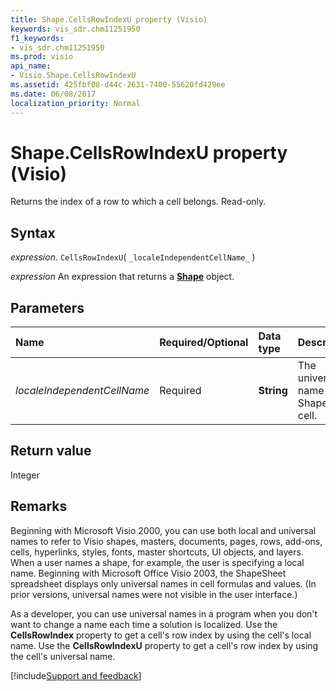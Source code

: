 ```yaml
---
title: Shape.CellsRowIndexU property (Visio)
keywords: vis_sdr.chm11251950
f1_keywords:
- vis_sdr.chm11251950
ms.prod: visio
api_name:
- Visio.Shape.CellsRowIndexU
ms.assetid: 425fbf08-d44c-2631-7400-55620fd429ee
ms.date: 06/08/2017
localization_priority: Normal
---
```



# Shape.CellsRowIndexU property (Visio)

Returns the index of a row to which a cell belongs. Read-only.


## Syntax

_expression_. `CellsRowIndexU`( `_localeIndependentCellName_` )

 _expression_ An expression that returns a **[Shape](Visio.Shape.md)** object.


## Parameters



|Name|Required/Optional|Data type|Description|
|:-----|:-----|:-----|:-----|
| _localeIndependentCellName_|Required| **String**|The universal name of a ShapeSheet cell.|

## Return value

Integer


## Remarks

Beginning with Microsoft Visio 2000, you can use both local and universal names to refer to Visio shapes, masters, documents, pages, rows, add-ons, cells, hyperlinks, styles, fonts, master shortcuts, UI objects, and layers. When a user names a shape, for example, the user is specifying a local name. Beginning with Microsoft Office Visio 2003, the ShapeSheet spreadsheet displays only universal names in cell formulas and values. (In prior versions, universal names were not visible in the user interface.) 

As a developer, you can use universal names in a program when you don't want to change a name each time a solution is localized. Use the  **CellsRowIndex** property to get a cell's row index by using the cell's local name. Use the **CellsRowIndexU** property to get a cell's row index by using the cell's universal name.

[!include[Support and feedback](~/includes/feedback-boilerplate.md)]